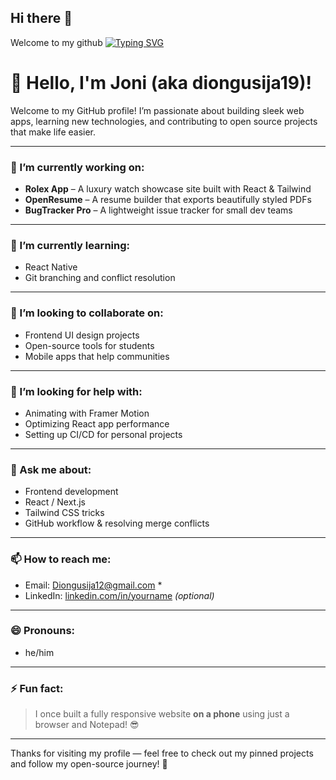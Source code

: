 ## Hi there 👋


<p>
Welcome to my github
<a href="https://git.io/typing-svg"><img src="https://readme-typing-svg.herokuapp.com?font=Fira+Code&size=15&pause=1000&color=E33919&width=435&lines=The+five+boxing+wizards+jump+quickly" alt="Typing SVG" /></a>
</p>


# 👋 Hello, I'm Joni (aka diongusija19)!

Welcome to my GitHub profile! I’m passionate about building sleek web apps, learning new technologies, and contributing to open source projects that make life easier.

---

### 🔭 I’m currently working on:
- **Rolex App** – A luxury watch showcase site built with React & Tailwind  
- **OpenResume** – A resume builder that exports beautifully styled PDFs  
- **BugTracker Pro** – A lightweight issue tracker for small dev teams

---

### 🌱 I’m currently learning:
- React Native  
- Git branching and conflict resolution

---

### 👯 I’m looking to collaborate on:
- Frontend UI design projects  
- Open-source tools for students  
- Mobile apps that help communities

---

### 🤔 I’m looking for help with:
- Animating with Framer Motion  
- Optimizing React app performance  
- Setting up CI/CD for personal projects

---

### 💬 Ask me about:
- Frontend development  
- React / Next.js  
- Tailwind CSS tricks  
- GitHub workflow & resolving merge conflicts

---

### 📫 How to reach me:
- Email: Diongusija12@gmail.com * 
- LinkedIn: [linkedin.com/in/yourname](https://linkedin.com/in/diongusija) *(optional)*

---

### 😄 Pronouns:
- he/him

---

### ⚡ Fun fact:
> I once built a fully responsive website **on a phone** using just a browser and Notepad! 😎

---

Thanks for visiting my profile — feel free to check out my pinned projects and follow my open-source journey! 🚀

